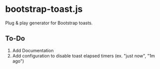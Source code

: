 # bootstrap-toast.js
Plug &amp; play generator for Bootstrap toasts.

## To-Do
1. Add Documentation
2. Add configuration to disable toast elapsed timers (ex. "just now", "1m ago")
